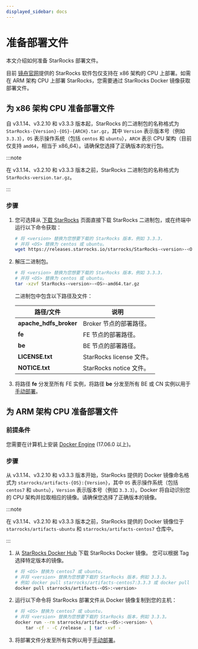 ```yaml
---
displayed_sidebar: docs
---
```


# 准备部署文件

本文介绍如何准备 StarRocks 部署文件。

目前 [镜舟官网](https://www.mirrorship.cn/zh-CN/download/community)提供的 StarRocks 软件包仅支持在 x86 架构的 CPU 上部署。如需在 ARM 架构 CPU 上部署 StarRocks，您需要通过 StarRocks Docker 镜像获取部署文件。

## 为 x86 架构 CPU 准备部署文件

自 v3.1.14、v3.2.10 和 v3.3.3 版本起，StarRocks 的二进制包的名称格式为 `StarRocks-{Version}-{OS}-{ARCH}.tar.gz`，其中 `Version` 表示版本号（例如 `3.3.3`），`OS` 表示操作系统（包括 `centos` 和 `ubuntu`），`ARCH` 表示 CPU 架构（目前仅支持 `amd64`，相当于 x86_64）。请确保您选择了正确版本的发行包。

:::note

在 v3.1.14、v3.2.10 和 v3.3.3 版本之前，StarRocks 二进制包的名称格式为 `StarRocks-version.tar.gz`。

:::

### 步骤

1. 您可选择从 [下载 StarRocks](https://www.starrocks.io/download/community) 页面直接下载 StarRocks 二进制包，或在终端中运行以下命令获取：

   ```Bash
   # 将 <version> 替换为您想要下载的 StarRocks 版本，例如 3.3.3，
   # 并将 <OS> 替换为 centos 或 ubuntu。
   wget https://releases.starrocks.io/starrocks/StarRocks-<version>-<OS>-amd64.tar.gz
   ```

2. 解压二进制包。

   ```Bash
   # 将 <version> 替换为您想要下载的 StarRocks 版本，例如 3.3.3，
   # 并将 <OS> 替换为 centos 或 ubuntu。
   tar -xzvf StarRocks-<version>-<OS>-amd64.tar.gz
   ```

   二进制包中包含以下路径及文件：

   | **路径/文件**          | **说明**                 |
   | ---------------------- | ------------------------ |
   | **apache_hdfs_broker** | Broker 节点的部署路径。  |
   | **fe**                 | FE 节点的部署路径。      |
   | **be**                 | BE 节点的部署路径。      |
   | **LICENSE.txt**        | StarRocks license 文件。 |
   | **NOTICE.txt**         | StarRocks notice 文件。  |

3. 将路径 **fe** 分发至所有 FE 实例，将路径 **be** 分发至所有 BE 或 CN 实例以用于[手动部署](../deployment/deploy_manually.md)。

## 为 ARM 架构 CPU 准备部署文件

### 前提条件

您需要在计算机上安装 [Docker Engine](https://docs.docker.com/engine/install/) (17.06.0 以上)。

### 步骤

从 v3.1.14、v3.2.10 和 v3.3.3 版本开始，StarRocks 提供的 Docker 镜像命名格式为 `starrocks/artifacts-{OS}:{Version}`，其中 `OS` 表示操作系统（包括 `centos7` 和 `ubuntu`），`Version` 表示版本号（例如 `3.3.3`）。Docker 将自动识别您的 CPU 架构并拉取相应的镜像。请确保您选择了正确版本的镜像。

:::note

在 v3.1.14、v3.2.10 和 v3.3.3 版本之前，StarRocks 提供的 Docker 镜像位于 `starrocks/artifacts-ubuntu` 和 `starrocks/artifacts-centos7` 仓库中。

:::

1. 从 [StarRocks Docker Hub](https://hub.docker.com/u/starrocks?page=1&search=artifacts) 下载 StarRocks Docker 镜像。 您可以根据 Tag 选择特定版本的镜像。

   ```Bash
   # 将 <OS> 替换为 centos7 或 ubuntu，
   # 并将 <version> 替换为您想要下载的 StarRocks 版本，例如 3.3.3。
   # 例如 docker pull starrocks/artifacts-centos7:3.3.3 或 docker pull starrocks/artifacts-ubuntu:3.3.3
   docker pull starrocks/artifacts-<OS>:<version>
   ```

2. 运行以下命令将 StarRocks 部署文件从 Docker 镜像复制到您的主机：

   ```Bash
   # 将 <OS> 替换为 centos7 或 ubuntu，
   # 并将 <version> 替换为您想要下载的 StarRocks 版本，例如 3.3.3。
   docker run --rm starrocks/artifacts-<OS>:<version> \
       tar -cf - -C /release . | tar -xvf -
   ```

3. 将部署文件分发至所有实例以用于[手动部署](../deployment/deploy_manually.md)。
